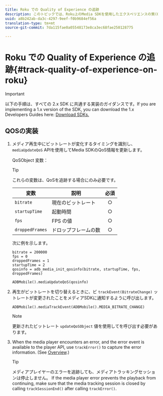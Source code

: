 ```yaml
---
title: Roku での Quality of Experience の追跡
description: このトピックでは、Roku上のMedia SDKを使用したエクスペリエンスの質(QoE、QoS)トラッキングの実装について説明します。
uuid: a8b242ab-da3c-4297-9eef-f0b9684ef56a
translation-type: tm+mt
source-git-commit: 7da115fae0a05548173e8ca3ec68fae250128775

---
```



# Roku での Quality of Experience の追跡{#track-quality-of-experience-on-roku}

>[!IMPORTANT]
>
>以下の手順は、すべての 2.x SDK に共通する実装のガイダンスです。If you are implementing a 1.x version of the SDK, you can download the 1.x Developers Guides here: [Download SDKs.](/help/sdk-implement/download-sdks.md)

## QOSの実装

1. メディア再生中にビットレートが変化するタイミングを識別し、 `mediaUpdateQoS` APIを使用してMedia SDKのQoS情報を更新します。

   QoSObject 変数：

   >[!TIP]
   >
   >これらの変数は、QoSを追跡する場合にのみ必要です。

   | 変数 | 説明 | 必須 |
   | --- | --- | :---: |
   | `bitrate` | 現在のビットレート | ○ |
   | `startupTime` | 起動時間 | ○ |
   | `fps` | FPS の値 | ○ |
   | `droppedFrames` | ドロップフレームの数 | ○ |

   次に例を示します。

   ```
   bitrate = 200000
   fps = 0
   droppedFrames = 1
   startupTime = 2
   qosinfo = adb_media_init_qosinfo(bitrate, startupTime, fps, droppedFrames)
   
   ADBMobile().mediaUpdateQoS(qosinfo)
   ```

   <!--
    QoS object creation:
 
    ```
    qosInfo=adb_media_init_qosinfo()
    qosInfo.bitrate = 200000
    qosInfo.fps = 0
    qosInfo.droppedFrames = 1
    qosInfo.startupTime = 2
    ```
    -->

1. 再生がビットレートを切り替えるときに、ビ `trackEvent(BitrateChange)` ットレートが変更されたことをメディアSDKに通知するように呼び出します。

   ```
   ADBMobile().mediaTrackEvent(ADBMobile().MEDIA_BITRATE_CHANGE)
   ```

   >[!NOTE]
   >
   >更新されたビットレート `updateQoSObject` 値を使用してを呼び出す必要があります。

   <!--
    ```
    qosContextData = {}
    ADBMobile().mediaTrackEvent(MEDIA_BITRATE_CHANGE, qosInfo, qosContextData)
    ```
 
    >[!IMPORTANT]
    >
    >Update the QoS object and call the bitrate change event on every bitrate change. This provides the most accurate QoS data.
    -->

1. When the media player encounters an error, and the error event is available to the player API, use `trackError()` to capture the error information. (See [Overview](/help/sdk-implement/track-errors/track-errors-overview.md).)

   >[!TIP]
   >
   >メディアプレイヤーのエラーを追跡しても、メディアトラッキングセッションは停止しません。 If the media player error prevents the playback from continuing, make sure that the media tracking session is closed by calling `trackSessionEnd()` after calling `trackError()`.

